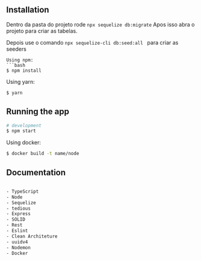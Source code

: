 ## Installation  
Dentro da pasta do projeto rode 
```npx sequelize db:migrate```
Apos isso abra o projeto para criar as tabelas.

Depois use o comando 
```npx sequelize-cli db:seed:all ``` para criar as seeders
```
Using npm:
```bash
$ npm install
```

Using yarn:
```bash
$ yarn
```
## Running the app

```bash
# development
$ npm start

```

Using docker:
```bash
$ docker build -t name/node
```

## Documentation

```bash

- TypeScript
- Node
- Sequelize
- tedious
- Express
- SOLID
- Rest
- Eslint
- Clean Architeture
- uuidv4
- Nodemon
- Docker
